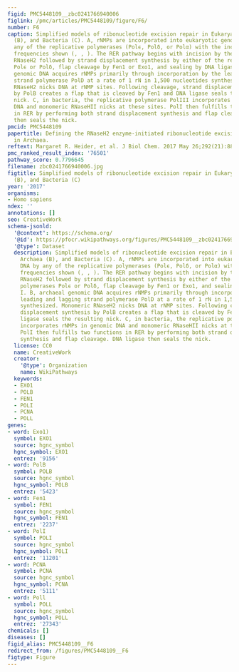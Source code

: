 ```yaml
---
figid: PMC5448109__zbc0241766940006
figlink: /pmc/articles/PMC5448109/figure/F6/
number: F6
caption: Simplified models of ribonucleotide excision repair in Eukarya (A), Archaea
  (B), and Bacteria (C). A, rNMPs are incorporated into eukaryotic genomic DNA by
  any of the replicative polymerases (Polϵ, Polδ, or Polα) with the incorporation
  frequencies shown (, , ). The RER pathway begins with incision by the heterotrimeric
  RNaseH2 followed by strand displacement synthesis by either of the replicative polymerases
  Polϵ or Polδ, flap cleavage by Fen1 or Exo1, and sealing by DNA ligase I. B, archaeal
  genomic DNA acquires rNMPs primarily through incorporation by the leading and lagging
  strand polymerase PolD at a rate of 1 rN in 1,500 nucleotides synthesized. Monomeric
  RNaseH2 nicks DNA at rNMP sites. Following cleavage, strand displacement synthesis
  by PolB creates a flap that is cleaved by Fen1 and DNA ligase seals the resulting
  nick. C, in bacteria, the replicative polymerase PolIII incorporates rNMPs in genomic
  DNA and monomeric RNaseHII nicks at these sites. PolI then fulfills two functions
  in RER by performing both strand displacement synthesis and flap cleavage. DNA ligase
  then seals the nick.
pmcid: PMC5448109
papertitle: Defining the RNaseH2 enzyme-initiated ribonucleotide excision repair pathway
  in Archaea.
reftext: Margaret R. Heider, et al. J Biol Chem. 2017 May 26;292(21):8835-8845.
pmc_ranked_result_index: '76501'
pathway_score: 0.7796645
filename: zbc0241766940006.jpg
figtitle: Simplified models of ribonucleotide excision repair in Eukarya (A), Archaea
  (B), and Bacteria (C)
year: '2017'
organisms:
- Homo sapiens
ndex: ''
annotations: []
seo: CreativeWork
schema-jsonld:
  '@context': https://schema.org/
  '@id': https://pfocr.wikipathways.org/figures/PMC5448109__zbc0241766940006.html
  '@type': Dataset
  description: Simplified models of ribonucleotide excision repair in Eukarya (A),
    Archaea (B), and Bacteria (C). A, rNMPs are incorporated into eukaryotic genomic
    DNA by any of the replicative polymerases (Polϵ, Polδ, or Polα) with the incorporation
    frequencies shown (, , ). The RER pathway begins with incision by the heterotrimeric
    RNaseH2 followed by strand displacement synthesis by either of the replicative
    polymerases Polϵ or Polδ, flap cleavage by Fen1 or Exo1, and sealing by DNA ligase
    I. B, archaeal genomic DNA acquires rNMPs primarily through incorporation by the
    leading and lagging strand polymerase PolD at a rate of 1 rN in 1,500 nucleotides
    synthesized. Monomeric RNaseH2 nicks DNA at rNMP sites. Following cleavage, strand
    displacement synthesis by PolB creates a flap that is cleaved by Fen1 and DNA
    ligase seals the resulting nick. C, in bacteria, the replicative polymerase PolIII
    incorporates rNMPs in genomic DNA and monomeric RNaseHII nicks at these sites.
    PolI then fulfills two functions in RER by performing both strand displacement
    synthesis and flap cleavage. DNA ligase then seals the nick.
  license: CC0
  name: CreativeWork
  creator:
    '@type': Organization
    name: WikiPathways
  keywords:
  - EXO1
  - POLB
  - FEN1
  - POLI
  - PCNA
  - POLL
genes:
- word: Exo1)
  symbol: EXO1
  source: hgnc_symbol
  hgnc_symbol: EXO1
  entrez: '9156'
- word: PolB
  symbol: POLB
  source: hgnc_symbol
  hgnc_symbol: POLB
  entrez: '5423'
- word: Fen1
  symbol: FEN1
  source: hgnc_symbol
  hgnc_symbol: FEN1
  entrez: '2237'
- word: PolI
  symbol: POLI
  source: hgnc_symbol
  hgnc_symbol: POLI
  entrez: '11201'
- word: PCNA
  symbol: PCNA
  source: hgnc_symbol
  hgnc_symbol: PCNA
  entrez: '5111'
- word: Poll
  symbol: POLL
  source: hgnc_symbol
  hgnc_symbol: POLL
  entrez: '27343'
chemicals: []
diseases: []
figid_alias: PMC5448109__F6
redirect_from: /figures/PMC5448109__F6
figtype: Figure
---
```

